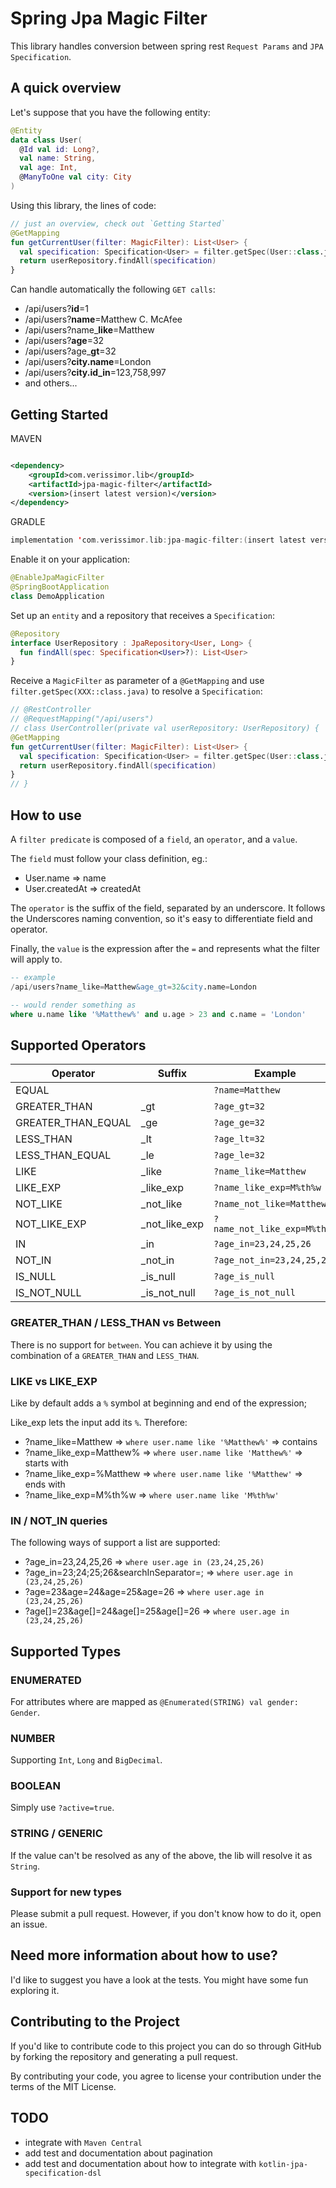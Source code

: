 # Spring Jpa Magic Filter

This library handles conversion between spring rest `Request Params` and `JPA Specification`.

## A quick overview

Let's suppose that you have the following entity:

```kotlin  
@Entity  
data class User(
  @Id val id: Long?, 
  val name: String, 
  val age: Int, 
  @ManyToOne val city: City
)  
```  

Using this library, the lines of code:

```kotlin
// just an overview, check out `Getting Started` 
@GetMapping
fun getCurrentUser(filter: MagicFilter): List<User> {
  val specification: Specification<User> = filter.getSpec(User::class.java)
  return userRepository.findAll(specification)
}
```

Can handle automatically the following `GET calls`:

- /api/users?**id**=1
- /api/users?**name**=Matthew C. McAfee
- /api/users?name_**like**=Matthew
- /api/users?**age**=32
- /api/users?age_**gt**=32
- /api/users?**city.name**=London
- /api/users?**city.id_in**=123,758,997
- and others...

## Getting Started

MAVEN

```xml

<dependency>
    <groupId>com.verissimor.lib</groupId>
    <artifactId>jpa-magic-filter</artifactId>
    <version>(insert latest version)</version>
</dependency>
```

GRADLE

```kotlin
implementation 'com.verissimor.lib:jpa-magic-filter:(insert latest version)'
```

Enable it on your application:

```kotlin
@EnableJpaMagicFilter
@SpringBootApplication
class DemoApplication
```

Set up an `entity` and a repository that receives a `Specification`:

```kotlin
@Repository
interface UserRepository : JpaRepository<User, Long> {
  fun findAll(spec: Specification<User>?): List<User>
}
```

Receive a `MagicFilter` as parameter of a `@GetMapping` and use `filter.getSpec(XXX::class.java)` to resolve a `Specification`:

```kotlin
// @RestController
// @RequestMapping("/api/users")
// class UserController(private val userRepository: UserRepository) {
@GetMapping
fun getCurrentUser(filter: MagicFilter): List<User> {
  val specification: Specification<User> = filter.getSpec(User::class.java)
  return userRepository.findAll(specification)
}
// }
```

## How to use

A `filter predicate` is composed of a `field`, an `operator`, and a `value`.

The `field` must follow your class definition, eg.:
- User.name => name
- User.createdAt => createdAt

The `operator` is the suffix of the field, separated by an underscore. It follows the Underscores naming convention, so it's easy to differentiate field and operator.

Finally, the `value` is the expression after the `=` and represents what the filter will apply to. 

```sql
-- example
/api/users?name_like=Matthew&age_gt=32&city.name=London

-- would render something as
where u.name like '%Matthew%' and u.age > 23 and c.name = 'London'
```

## Supported Operators

| Operator           | Suffix        | Example                     |
| ------------------ | ------------- | --------------------------- |
| EQUAL              |               | `?name=Matthew`             |
| GREATER_THAN       | _gt           | `?age_gt=32`                |
| GREATER_THAN_EQUAL | _ge           | `?age_ge=32`                |
| LESS_THAN          | _lt           | `?age_lt=32`                |
| LESS_THAN_EQUAL    | _le           | `?age_le=32`                |
| LIKE               | _like         | `?name_like=Matthew`        |
| LIKE_EXP           | _like_exp     | `?name_like_exp=M%th%w`     |
| NOT_LIKE           | _not_like     | `?name_not_like=Matthew`    |
| NOT_LIKE_EXP       | _not_like_exp | `?name_not_like_exp=M%th%w` |
| IN                 | _in           | `?age_in=23,24,25,26`       |
| NOT_IN             | _not_in       | `?age_not_in=23,24,25,26`   |
| IS_NULL            | _is_null      | `?age_is_null`              |
| IS_NOT_NULL        | _is_not_null  | `?age_is_not_null`          |

### GREATER_THAN / LESS_THAN vs Between

There is no support for `between`. You can achieve it by using the combination of a `GREATER_THAN` and `LESS_THAN`.

### LIKE vs LIKE_EXP

Like by default adds a `%` symbol at beginning and end of the expression;

Like_exp lets the input add its `%`. Therefore:
- ?name_like=Matthew => `where user.name like '%Matthew%'` => contains
- ?name_like_exp=Matthew% => `where user.name like 'Matthew%'` => starts with
- ?name_like_exp=%Matthew => `where user.name like '%Matthew'` => ends with
- ?name_like_exp=M%th%w => `where user.name like 'M%th%w'` 

### IN / NOT_IN queries

The following ways of support a list are supported:
- ?age_in=23,24,25,26 => `where user.age in (23,24,25,26)`
- ?age_in=23;24;25;26&searchInSeparator=; => `where user.age in (23,24,25,26)`
- ?age=23&age=24&age=25&age=26 => `where user.age in (23,24,25,26)`
- ?age[]=23&age[]=24&age[]=25&age[]=26 => `where user.age in (23,24,25,26)`

## Supported Types

### ENUMERATED

For attributes where are mapped as `@Enumerated(STRING) val gender: Gender`.

### NUMBER

Supporting `Int`, `Long` and `BigDecimal`.

### BOOLEAN

Simply use `?active=true`.

### STRING / GENERIC

If the value can't be resolved as any of the above, the lib will resolve it as `String`.

### Support for new types

Please submit a pull request. However, if you don't know how to do it, open an issue.

## Need more information about how to use?

I'd like to suggest you have a look at the tests. You might have some fun exploring it.

## Contributing to the Project
If you'd like to contribute code to this project you can do so through GitHub by forking the repository and generating a pull request.

By contributing your code, you agree to license your contribution under the terms of the MIT License.

## TODO

- integrate with `Maven Central`
- add test and documentation about pagination
- add test and documentation about how to integrate with `kotlin-jpa-specification-dsl`
